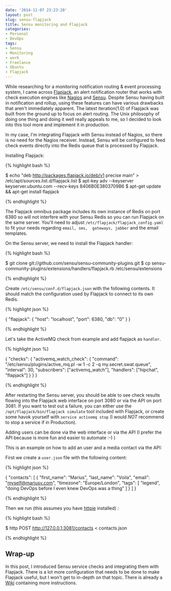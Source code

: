 ```yaml
---
date: '2014-11-07 23:23:20'
layout: post
slug: sensu-flapjack 
title: Sensu monitoring and Flapjack
categories:
- Personal
- DevOps
tags:
- Sensu
- Monitoring
- work
- Freelance
- Ubuntu
- Flapjack
---
```


While researching for a monitoring notification routing & event processing system, I came across [Flapjack](http://flapjack.io/), an alert notification router that works with check execution engines like [Nagios](http://www.nagios.org/) and [Sensu](http://sensuapp.org/). Despite Sensu having built in notification and rollup, using these features can have various drawbacks that aren't immediately apparent. The latest iteration(1.0) of Flapjack was built from the ground up to focus on alert routing. The Unix philosophy of doing one thing and doing it well really appeals to me, so I decided to look into this tool more and implement it in production.

In my case, I'm integrating Flapjack with Sensu instead of Nagios, so there is no need for the Nagios receiver. Instead, Sensu will be configured to feed check events directly into the Redis queue that is processed by Flapjack.

Installing Flapjack:

{% highlight bash %}

$ echo "deb http://packages.flapjack.io/deb/v1 precise main" > /etc/apt/sources.list.d/flapjack.list
$ apt-key adv --keyserver keyserver.ubuntu.com --recv-keys 8406B0E3803709B6
$ apt-get update && apt-get install flapjack

{% endhighlight %}

The Flapjack omnibus package includes its own instance of Redis on port 6380 so will not interfere with your Sensu Redis so you can run Flapjack on the same server. You'll need to adjust `/etc/flapjack/flapjack_config.yaml` to fit your needs regarding `email, sms,  gateways, jabber` and the email templates.

On the Sensu server, we need to install the Flapjack handler:

{% highlight bash %}

$ git clone git://github.com/sensu/sensu-community-plugins.git
$ cp sensu-community-plugins/extensions/handlers/flapjack.rb /etc/sensu/extensions

{% endhighlight %}

Create `/etc/sensu/conf.d/flapjack.json` with the following contents. It should match the configuration used by Flapjack to connect to its own Redis.

{% highlight json %}

{
  "flapjack": {
    "host": "localhost",
    "port": 6380,
    "db": "0"
  }
}

{% endhighlight %}

Let's take the ActiveMQ check from example and add flapjack as `handler`.

{% highlight json %}

{
  "checks": {
    "activemq_watch_check": {
      "command": "/etc/sensu/plugins/active_mq.pl -w 1 -c 2 -q my.secret.swat.queue",
      "interval": 30,
      "subscribers": ["activemq_watch"],
      "handlers": ["hipchat", "flapjack"]
    }
 }
}

{% endhighlight %}

After restarting the Sensu server, you should be able to see check results flowing into the Flapjack web interface on port 3080 or via the API on port 3081. If you want to test out a failure, you can either use the `/opt/flapjack/bin/flapjack simulate` tool included with Flapjack, or create some havok yourself with `service activemq stop` (I would *NOT* recommend to stop a service if in Production).

Adding users can be done via the web interface or via the API (I prefer the API because is more fun and easier to automate :-) )

This is an example on how to add an user and a media contact via the API:

First we create a `user.json` file with the following content:

{% highlight json %}

{
    "contacts": [
      {
        "first_name": "Marius",
        "last_name": "Voila",
        "email": "myself@mariusv.com",
        "timezone": "Europe/London",
        "tags": [
          "legend",
          "doing DevOps before I even knew DevOps was a thing"
        ]
      }
    ]
  }
  
{% endhighlight %}

Then we run (this assumes you have [httpie](https://github.com/jakubroztocil/httpie) installed) :

{% highlight bash %}

$ http POST http://127.0.0.1:3081/contacts < contacts.json

{% endhighlight %}

## Wrap-up

In this post, I introduced Sensu service checks and integrating them with Flapjack. There is a lot more configuration that needs to be done to make Flapjack useful, but I won't get to in-depth on that topic. There is already a [Wiki](https://github.com/flapjack/flapjack/wiki) containing more instructions.



